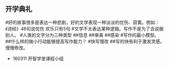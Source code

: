 ## 开学典礼

#好的故事很多是表达一种悲剧，好的文学表现一种淡淡的忧伤、寂寞。例如：《诗经》46句说忧伤 欢乐只有5句
#文学不太表达某种逻辑。写作不是为了去说服别人。
#人类的文字分为三种类型
##信息
##审美
##感染
#写作的最小模型。
##什么样的做小行动能够提高写作能力？
#快写慢改
##写的快有利于激发灵感。慢慢修改。

- 160311 开智学堂课程小组
